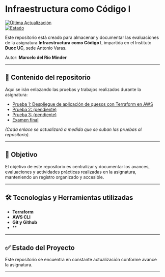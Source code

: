 # Infraestructura como Código I


[![Última Actualización](https://img.shields.io/github/last-commit/mdelrio96/Infraestructura-como-codigo-1?color=green&label=Última%20Actualización)](https://github.com/mdelrio96/Infraestructura-como-codigo-1/commits/main)  
[![Estado](https://img.shields.io/badge/Estado-En%20Desarrollo-yellow)](https://github.com/mdelrio96/Infraestructura-como-codigo-1)

Este repositorio está creado para almacenar y documentar las evaluaciones de la asignatura **Infraestructura como Código I**, impartida en el Instituto **Duoc UC**, sede Antonio Varas.  

Autor: **Marcelo del Río Minder**  

---

## 📂 Contenido del repositorio

Aquí se irán enlazando las pruebas y trabajos realizados durante la asignatura:

- [Prueba 1: Despliegue de aplicación de quesos con Terraform en AWS](https://github.com/mdelrio96/Infraestructura-como-codigo-1/tree/main/Prueba1)  
- [Prueba 2: (pendiente)]()  
- [Prueba 3: (pendiente)]()  
- [Examen final]()  

*(Cada enlace se actualizará a medida que se suban las pruebas al repositorio).*

---

## 📌 Objetivo

El objetivo de este repositorio es centralizar y documentar los avances, evaluaciones y actividades prácticas realizadas en la asignatura, manteniendo un registro organizado y accesible.

---

## 🛠️ Tecnologías y Herramientas utilizadas

- **Terraform**  
- **AWS CLI**  
- **Git y Github**
- **   

---

## ✅ Estado del Proyecto

Este repositorio se encuentra en constante actualización conforme avance la asignatura.

---
